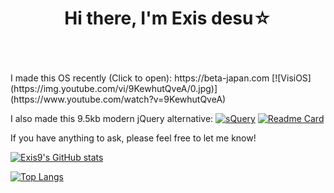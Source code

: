 <h1 align="center">Hi there, I'm Exis desu☆</h1>
<br><br><br>
I made this OS recently (Click to open):
https://beta-japan.com
[![VisiOS](https://img.youtube.com/vi/9KewhutQveA/0.jpg)](https://www.youtube.com/watch?v=9KewhutQveA)

I also made this 9.5kb modern jQuery alternative:
[![sQuery](https://i.imgur.com/Jvp6tSW.jpg)](https://github.com/exis9/sQuery)
[![Readme Card](https://github-readme-stats.vercel.app/api/pin/?username=exis9&repo=sQuery)](https://github.com/exis9/sQuery)



If you have anything to ask, please feel free to let me know!


[![Exis9's GitHub stats](https://github-readme-stats.vercel.app/api?username=exis9&theme=dark&hide_border=1&include_all_commits=1&count_private=1&border_radius=8)](https://github.com/exis9/sQuery)

[![Top Langs](https://github-readme-stats.vercel.app/api/top-langs/?username=exis9&langs_count=10&theme=dark&hide_border=1&border_radius=8)](https://github.com/exis9/sQuery)
